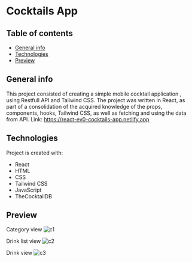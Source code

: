 # Cocktails App

## Table of contents
* [General info](#general-info)
* [Technologies](#technologies)
* [Preview](#Preview)

## General info
This project consisted of creating a simple mobile cocktail application , using Restfull API and Tailwind CSS. 
The project was written in React, as part of a consolidation of the acquired knowledge of the props, components, hooks, Tailwind CSS, as well as fetching and using the data from API.
Link: https://react-ev0-cocktails-app.netlify.app
	
## Technologies
Project is created with:
* React
* HTML
* CSS
* Tailwind CSS
* JavaScript
* TheCocktailDB

## Preview

Category view
![c1](https://user-images.githubusercontent.com/102914983/221116487-e2597485-d7be-41f4-898b-e36ae63d0d9e.JPG)


Drink list view
![c2](https://user-images.githubusercontent.com/102914983/221116532-fda365dd-b83d-47f7-bfec-c352f3056a10.JPG)

Drink view
![c3](https://user-images.githubusercontent.com/102914983/221116577-576e3577-3218-4b69-9a21-a04f6bddc762.JPG)
